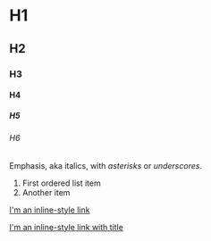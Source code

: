 # H1
## H2
### H3
#### H4
##### H5
###### H6
Emphasis, aka italics, with *asterisks* or _underscores_.
1. First ordered list item
2. Another item

[I'm an inline-style link](https://www.google.com)

[I'm an inline-style link with title](https://www.google.com "Google's Homepage")